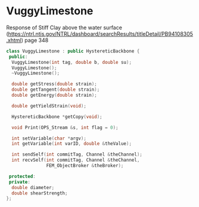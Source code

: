 # VuggyLimestone

Response of Stiff Clay above the water surface
(https://ntrl.ntis.gov/NTRL/dashboard/searchResults/titleDetail/PB94108305.xhtml)
page 348

```cpp
class VuggyLimestone : public HystereticBackbone {
 public:
  VuggyLimestone(int tag, double b, double su);
  VuggyLimestone();
  ~VuggyLimestone();

  double getStress(double strain);
  double getTangent(double strain);
  double getEnergy(double strain);

  double getYieldStrain(void);

  HystereticBackbone *getCopy(void);

  void Print(OPS_Stream &s, int flag = 0);

  int setVariable(char *argv);
  int getVariable(int varID, double &theValue);

  int sendSelf(int commitTag, Channel &theChannel);
  int recvSelf(int commitTag, Channel &theChannel,
               FEM_ObjectBroker &theBroker);

 protected:
 private:
  double diameter;
  double shearStrength;
};
```

